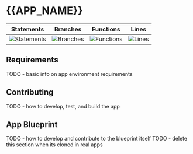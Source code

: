 # {{APP_NAME}}

| Statements                  | Branches                | Functions                 | Lines             |
| --------------------------- | ----------------------- | ------------------------- | ----------------- |
| ![Statements](https://img.shields.io/badge/statements-62.37%25-red.svg?style=flat) | ![Branches](https://img.shields.io/badge/branches-74.25%25-red.svg?style=flat) | ![Functions](https://img.shields.io/badge/functions-57.44%25-red.svg?style=flat) | ![Lines](https://img.shields.io/badge/lines-62.37%25-red.svg?style=flat) |

## Requirements

TODO - basic info on app environment requirements

## Contributing

TODO - how to develop, test, and build the app

## App Blueprint

TODO - how to develop and contribute to the blueprint itself
TODO - delete this section when its cloned in real apps

